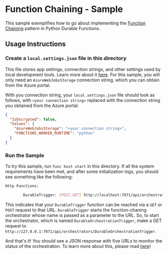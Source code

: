 # Function Chaining - Sample

This sample exemplifies how to go about implementing the [Function Chaining](https://docs.microsoft.com/en-us/azure/azure-functions/durable/durable-functions-overview?tabs=csharp#chaining) pattern in Python Durable Functions.

## Usage Instructions

### Create a `local.settings.json` file in this directory
This file stores app settings, connection strings, and other settings used by local development tools. Learn more about it [here](https://docs.microsoft.com/en-us/azure/azure-functions/functions-run-local?tabs=windows%2Ccsharp%2Cbash#local-settings-file).
For this sample, you will only need an `AzureWebJobsStorage` connection string, which you can obtain from the Azure portal.

With you connection string, your `local.settings.json` file should look as follows, with `<your connection string>` replaced with the connection string you obtained from the Azure portal:

```json
{
  "IsEncrypted": false,
  "Values": {
    "AzureWebJobsStorage": "<your connection string>",
    "FUNCTIONS_WORKER_RUNTIME": "python"
  }
}
```

### Run the Sample
To try this sample, run  `func host start` in this directory. If all the system requirements have been met, and
after some initialization logs, you should see something like the following:

```bash
Http Functions:

        DurableTrigger: [POST,GET] http://localhost:7071/api/orchestrators/{functionName}
```

This indicates that your `DurableTrigger` function can be reached via a `GET` or `POST` request to that URL. `DurableTrigger` starts the function-chaning orchestrator whose name is passed as a parameter to the URL. So, to start the orchestrator, which is named `DurableOrchestrationTrigger`, make a GET request to `http://127.0.0.1:7071/api/orchestrators/DurableOrchestrationTrigger`.

And that's it! You should see a JSON response with five URLs to monitor the status of the orchestration. To learn more about this, please read [here](TODO)!